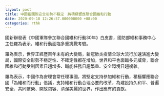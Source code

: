 ```yaml
---
layout: post
title: 中國指國際安全形勢不穩定　將積極響應聯合國維和行動
date: 2020-09-18 12:26:57.000000000 +08:00
categories: rthk
---
```


國新辦發表《中國軍隊參加聯合國維和行動30年》白皮書，國防部維和事務中心主任羅為表示，維和行動面臨多重挑戰考驗。

羅為表示，世界正經歷百年未有的大變局，新冠肺炎疫情全球大流行加速演進大變局，國際安全形勢不穩定性、不確定性都在增加，世界和平也面臨多元威脅，聯合國維和行動受制因素日趨增多、職能任務日趨繁重、安全環境日趨複雜。

羅為表示，中國作為安理會常任理事國，將堅定支持參加維和行動，積極響應聯合國「為維和而行動」倡議，支持維和行動合理必要的改革，為建設持久和平、普遍安全、共同繁榮、開放包容、清潔美麗的世界，作出應有的貢獻。
